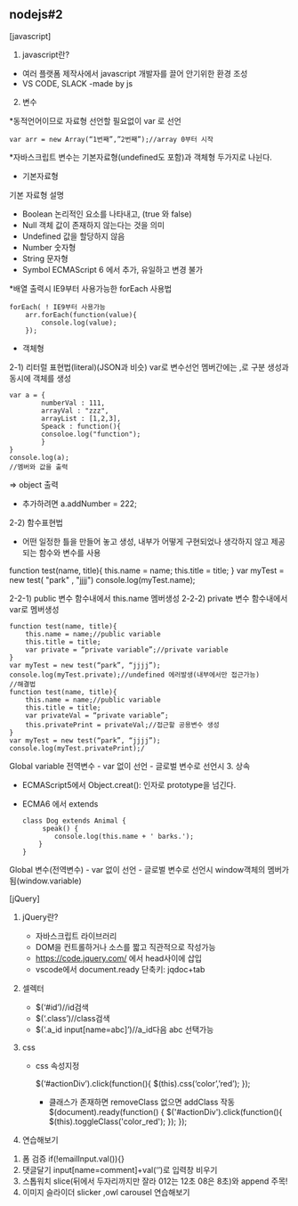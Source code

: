 
nodejs#2
--
[javascript]
1. javascript란?


- 여러 플랫폼 제작사에서 javascript 개발자를 끌어 안기위한 환경 조성
- VS CODE, SLACK -made by js

2. 변수

*동적언어이므로 자료형 선언할 필요없이 var 로 선언

	var arr = new Array(“1번째”,”2번째”);//array 0부터 시작
	
*자바스크립트 변수는 기본자료형(undefined도 포함)과 객체형 두가지로 나뉜다.
- 기본자료형

기본 자료형	설명
- Boolean	논리적인 요소를 나타내고, (true 와 false)
- Null		객체 값이 존재하지 않는다는 것을 의미
- Undefined	값을 할당하지 않음
- Number	숫자형
- String	문자형
- Symbol	ECMAScript 6 에서 추가, 유일하고 변경 불가

*배열 출력시 IE9부터 사용가능한 forEach 사용법

	forEach( ! IE9부터 사용가능
		arr.forEach(function(value){
    		console.log(value);
		});

- 객체형

2-1) 리터럴 표현법(literal)(JSON과 비슷)
var로 변수선언
멤버간에는 ,로 구분
생성과 동시에 객체를 생성

	var a = {
    		numberVal : 111,
    		arrayVal : "zzz",
    		arrayList : [1,2,3],
    		Speack : function(){
        	consoloe.log("function");
    		}
	}
	console.log(a);
	//멤버와 값을 출력
=> object 출력
- 추가하려면 a.addNumber = 222;

2-2) 함수표현법

- 어떤 일정한 틀을 만들어 놓고 생성, 내부가 어떻게 구현되었나 생각하지 않고 제공되는 함수와 변수를 사용

function test(name, title){
    this.name = name;
    this.title = title;
}
var myTest = new test( "park" , "jjjj")
console.log(myTest.name);

2-2-1) public 변수
   함수내에서 this.name 멤버생성
2-2-2) private 변수
   함수내에서 var로 멤버생성
   
	function test(name, title){
		this.name = name;//public variable
		this.title = title;
		var private = “private variable”;//private variable
	}
	var myTest = new test(“park”, “jjjj”);
	console.log(myTest.private);//undefined 에러발생(내부에서만 접근가능)
	//해결법
	function test(name, title){
		this.name = name;//public variable
		this.title = title;
		var privateVal = “private variable”;
		this.privatePrint = privateVal;//접근할 공용변수 생성
	}
	var myTest = new test(“park”, “jjjj”);
	console.log(myTest.privatePrint);/

Global variable 전역변수
	- var 없이 선언
	- 글로벌 변수로 선언시 
3. 상속
  - ECMAScript5에서 Object.creat(): 인자로 prototype을 넘긴다.
  - ECMA6 에서 extends
  
	    class Dog extends Animal {
  		     speak() {
    			console.log(this.name + ' barks.');
  			}
		}
	
Global 변수(전역변수)
	- var 없이 선언
	- 글로벌 변수로 선언시 window객체의 멤버가 됨(window.variable)
	

[jQuery]

1. jQuery란?

	- 자바스크립트 라이브러리
	- DOM을 컨트롤하거나 소스를 짧고 직관적으로 작성가능
	- https://code.jquery.com/ 에서 head사이에 삽입
	- vscode에서 document.ready 단축키: jqdoc+tab

2. 셀렉터

	- $(‘#id’)//id검색
	- $(‘.class’)//class검색
	- $(‘.a_id input[name=abc]’)//a_id다음 abc 선택가능
3. css
	- css 속성지정
	
		$(‘#actionDiv’).click(function(){
			$(this).css(‘color’,’red’);
		});

		- 클래스가 존재하면 removeClass 없으면 addClass 작동 
			$(document).ready(function() {
  				  $('#actionDiv').click(function(){
        					$(this).toggleClass('color_red');
   				});
			});

4. 연습해보기

 1) 폼 검증 if(!emailInput.val()){}
 2) 댓글달기 input[name=comment]+val(‘’)로 입력창 비우기
 3) 스톱워치 slice(뒤에서 두자리까지만 잘라 012는 12초 08은 8초)와 append 주목!
 4) 이미지 슬라이더 slicker ,owl carousel 연습해보기
